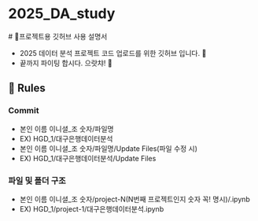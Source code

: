 # 2025_DA_study
﻿# 🌲프로젝트용 깃허브 사용 설명서
- 2025 데이터 분석 프로젝트 코드 업로드를 위한 깃허브 입니다. 🐜
- 끝까지 파이팅 합시다. 으랏챠! 💪
## 📏 Rules
### Commit
  - 본인 이름 이니셜_조 숫자/파일명
  - EX) HGD_1/대구은행데이터분석
  - 본인 이름 이니셜_조 숫자/파일명/Update Files(파일 수정 시)
  - EX) HGD_1/대구은행데이터분석/Update Files
### 파일 및 폴더 구조
  - 본인 이름 이니셜_조 숫자/project-N(N번째 프로젝트인지 숫자 꼭! 명시)/.ipynb
  - EX) HGD_1/project-1/대구은행데이터분석.ipynb
